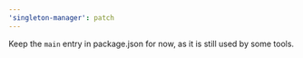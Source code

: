 ```yaml
---
'singleton-manager': patch
---
```


Keep the `main` entry in package.json for now, as it is still used by some tools.
